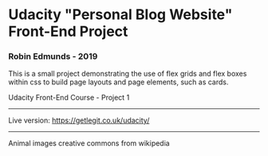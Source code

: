 # Udacity "Personal Blog Website" Front-End Project
### Robin Edmunds - 2019

This is a small project demonstrating the use of flex grids and flex boxes within css to build page layouts and page elements, such as cards.

Udacity Front-End Course - Project 1

---

Live version: https://getlegit.co.uk/udacity/


---

Animal images creative commons from wikipedia
